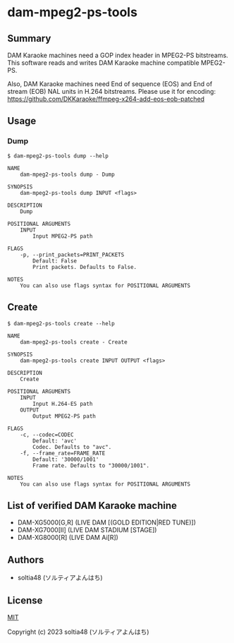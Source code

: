 # dam-mpeg2-ps-tools

## Summary

DAM Karaoke machines need a GOP index header in MPEG2-PS bitstreams. This software reads and writes DAM Karaoke machine compatible MPEG2-PS.

Also, DAM Karaoke machines need End of sequence (EOS) and End of stream (EOB) NAL units in H.264 bitstreams. Please use it for encoding: https://github.com/DKKaraoke/ffmpeg-x264-add-eos-eob-patched

## Usage

### Dump

```
$ dam-mpeg2-ps-tools dump --help

NAME
    dam-mpeg2-ps-tools dump - Dump

SYNOPSIS
    dam-mpeg2-ps-tools dump INPUT <flags>

DESCRIPTION
    Dump

POSITIONAL ARGUMENTS
    INPUT
        Input MPEG2-PS path

FLAGS
    -p, --print_packets=PRINT_PACKETS
        Default: False
        Print packets. Defaults to False.

NOTES
    You can also use flags syntax for POSITIONAL ARGUMENTS
```

## Create

```
$ dam-mpeg2-ps-tools create --help

NAME
    dam-mpeg2-ps-tools create - Create

SYNOPSIS
    dam-mpeg2-ps-tools create INPUT OUTPUT <flags>

DESCRIPTION
    Create

POSITIONAL ARGUMENTS
    INPUT
        Input H.264-ES path
    OUTPUT
        Output MPEG2-PS path

FLAGS
    -c, --codec=CODEC
        Default: 'avc'
        Codec. Defaults to "avc".
    -f, --frame_rate=FRAME_RATE
        Default: '30000/1001'
        Frame rate. Defaults to "30000/1001".

NOTES
    You can also use flags syntax for POSITIONAL ARGUMENTS
```

## List of verified DAM Karaoke machine

- DAM-XG5000[G,R] (LIVE DAM [(GOLD EDITION|RED TUNE)])
- DAM-XG7000[Ⅱ] (LIVE DAM STADIUM [STAGE])
- DAM-XG8000[R] (LIVE DAM Ai[R])

## Authors

- soltia48 (ソルティアよんはち)

## License

[MIT](https://opensource.org/licenses/MIT)

Copyright (c) 2023 soltia48 (ソルティアよんはち)
